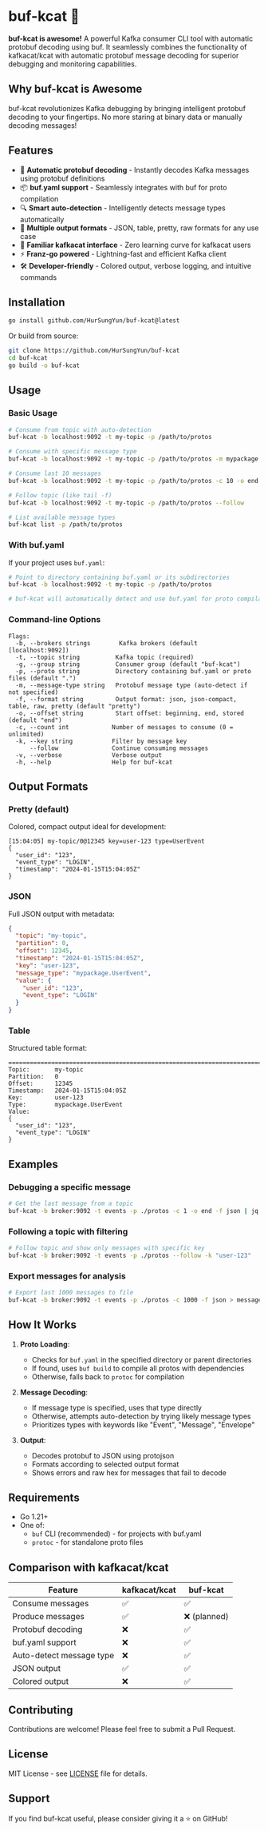 # buf-kcat 🚀

**buf-kcat is awesome!** A powerful Kafka consumer CLI tool with automatic protobuf decoding using buf. It seamlessly combines the functionality of kafkacat/kcat with automatic protobuf message decoding for superior debugging and monitoring capabilities.

## Why buf-kcat is Awesome

buf-kcat revolutionizes Kafka debugging by bringing intelligent protobuf decoding to your fingertips. No more staring at binary data or manually decoding messages!

## Features

- 🚀 **Automatic protobuf decoding** - Instantly decodes Kafka messages using protobuf definitions
- 📦 **buf.yaml support** - Seamlessly integrates with buf for proto compilation
- 🔍 **Smart auto-detection** - Intelligently detects message types automatically
- 🎨 **Multiple output formats** - JSON, table, pretty, raw formats for any use case
- 🔧 **Familiar kafkacat interface** - Zero learning curve for kafkacat users
- ⚡ **Franz-go powered** - Lightning-fast and efficient Kafka client
- 🛠️ **Developer-friendly** - Colored output, verbose logging, and intuitive commands

## Installation

```bash
go install github.com/HurSungYun/buf-kcat@latest
```

Or build from source:

```bash
git clone https://github.com/HurSungYun/buf-kcat
cd buf-kcat
go build -o buf-kcat
```

## Usage

### Basic Usage

```bash
# Consume from topic with auto-detection
buf-kcat -b localhost:9092 -t my-topic -p /path/to/protos

# Consume with specific message type
buf-kcat -b localhost:9092 -t my-topic -p /path/to/protos -m mypackage.MyMessage

# Consume last 10 messages
buf-kcat -b localhost:9092 -t my-topic -p /path/to/protos -c 10 -o end

# Follow topic (like tail -f)
buf-kcat -b localhost:9092 -t my-topic -p /path/to/protos --follow

# List available message types
buf-kcat list -p /path/to/protos
```

### With buf.yaml

If your project uses `buf.yaml`:

```bash
# Point to directory containing buf.yaml or its subdirectories
buf-kcat -b localhost:9092 -t my-topic -p /path/to/protos

# buf-kcat will automatically detect and use buf.yaml for proto compilation
```

### Command-line Options

```
Flags:
  -b, --brokers strings        Kafka brokers (default [localhost:9092])
  -t, --topic string          Kafka topic (required)
  -g, --group string          Consumer group (default "buf-kcat")
  -p, --proto string          Directory containing buf.yaml or proto files (default ".")
  -m, --message-type string   Protobuf message type (auto-detect if not specified)
  -f, --format string         Output format: json, json-compact, table, raw, pretty (default "pretty")
  -o, --offset string         Start offset: beginning, end, stored (default "end")
  -c, --count int            Number of messages to consume (0 = unlimited)
  -k, --key string           Filter by message key
      --follow               Continue consuming messages
  -v, --verbose              Verbose output
  -h, --help                 Help for buf-kcat
```

## Output Formats

### Pretty (default)
Colored, compact output ideal for development:
```
[15:04:05] my-topic/0@12345 key=user-123 type=UserEvent
{
  "user_id": "123",
  "event_type": "LOGIN",
  "timestamp": "2024-01-15T15:04:05Z"
}
```

### JSON
Full JSON output with metadata:
```json
{
  "topic": "my-topic",
  "partition": 0,
  "offset": 12345,
  "timestamp": "2024-01-15T15:04:05Z",
  "key": "user-123",
  "message_type": "mypackage.UserEvent",
  "value": {
    "user_id": "123",
    "event_type": "LOGIN"
  }
}
```

### Table
Structured table format:
```
================================================================================
Topic:       my-topic
Partition:   0
Offset:      12345
Timestamp:   2024-01-15T15:04:05Z
Key:         user-123
Type:        mypackage.UserEvent
Value:
{
  "user_id": "123",
  "event_type": "LOGIN"
}
```

## Examples

### Debugging a specific message
```bash
# Get the last message from a topic
buf-kcat -b broker:9092 -t events -p ./protos -c 1 -o end -f json | jq .
```

### Following a topic with filtering
```bash
# Follow topic and show only messages with specific key
buf-kcat -b broker:9092 -t events -p ./protos --follow -k "user-123"
```

### Export messages for analysis
```bash
# Export last 1000 messages to file
buf-kcat -b broker:9092 -t events -p ./protos -c 1000 -f json > messages.jsonl
```

## How It Works

1. **Proto Loading**: 
   - Checks for `buf.yaml` in the specified directory or parent directories
   - If found, uses `buf build` to compile all protos with dependencies
   - Otherwise, falls back to `protoc` for compilation

2. **Message Decoding**:
   - If message type is specified, uses that type directly
   - Otherwise, attempts auto-detection by trying likely message types
   - Prioritizes types with keywords like "Event", "Message", "Envelope"

3. **Output**:
   - Decodes protobuf to JSON using protojson
   - Formats according to selected output format
   - Shows errors and raw hex for messages that fail to decode

## Requirements

- Go 1.21+
- One of:
  - `buf` CLI (recommended) - for projects with buf.yaml
  - `protoc` - for standalone proto files

## Comparison with kafkacat/kcat

| Feature | kafkacat/kcat | buf-kcat |
|---------|--------------|----------|
| Consume messages | ✅ | ✅ |
| Produce messages | ✅ | ❌ (planned) |
| Protobuf decoding | ❌ | ✅ |
| buf.yaml support | ❌ | ✅ |
| Auto-detect message type | ❌ | ✅ |
| JSON output | ✅ | ✅ |
| Colored output | ❌ | ✅ |

## Contributing

Contributions are welcome! Please feel free to submit a Pull Request.

## License

MIT License - see [LICENSE](LICENSE) file for details.

## Support

If you find buf-kcat useful, please consider giving it a ⭐ on GitHub!